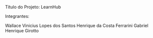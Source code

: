 Título do Projeto: LearnHub 

Integrantes:


Wallace Vinicius Lopes dos Santos
Henrique da Costa Ferrarini
Gabriel Henrique Girotto 
